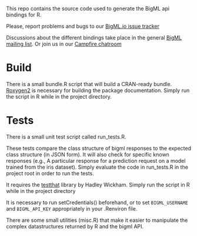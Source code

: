 This repo contains the source code used to generate the BigML api
bindings for R.

Please, report problems and bugs to our
[BigML.io issue tracker](https://github.com/bigmlcom/io/issues)

Discussions about the different bindings take place in the general
[BigML mailing list](http://groups.google.com/group/bigml). Or join us
in our [Campfire chatroom](https://bigmlinc.campfirenow.com/f20a0)

# Build #

There is a small bundle.R script that will build a CRAN-ready bundle.
[Roxygen2](http://cran.r-project.org/web/packages/roxygen2/index.html)
is necessary for building the package documentation.  Simply run the
script in R while in the project directory.

# Tests #

There is a small unit test script called run_tests.R.

These tests compare the class structure of bigml responses to the
expected class structure (in JSON form). It will also check for
specific known responses (e.g., A particular response for a prediction
request on a model trained from the iris dataset). Simply evaluate the
code in run_tests.R in the project root in order to run the tests.

It requires the
[testthat](http://cran.r-project.org/web/packages/testthat/index.html)
library by Hadley Wickham.  Simply run the script in R while in the
project directory

It is necessary to run setCredentials() beforehand, or to set
`BIGML_USERNAME` and `BIGML_API_KEY` appropriately in your .Renviron
file.

There are some small utilities (misc.R) that make it easier to
manipulate the complex datastructures returned by R and the bigml API.

